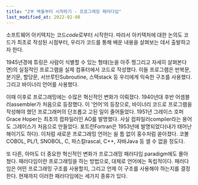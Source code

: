 ```yaml
---
title: "2부 벽돌부터 시작하기 - 프로그래밍 패러다임"
last_modified_at: 2022-02-08
---
```

 
소프트웨어 아키텍치는 코드*code*로부터 시작한다. 따라서 아키텍처에 대한 논의도 코드가 최초로 작성된 시점부터, 우리가 코드를 통해 배운 내용을 살펴보는 데서 출발하고자 한다.

1945년경에 튜링은 사람이 식별할 수 있는 형태(눈을 아주 찡그리고 자세히 살펴본다면)의 실질적인 프로그램을 실제 컴퓨터에서 코드로 작성했다. 이들 프로그램은 반복문, 분기문, 할당문, 서브루틴Subroutine, 스택stack 등 우리에게 익숙한 구조를 사용했다. 그리고 바이너리 언어를 사용했다.

이때 이후로 프로그래밍에는 수많은 혁신적인 변화가 이뤄졌다. 1940년대 후반 어셈블러assembler가 처음으로 등장했다. 이 '언어'의 등장으로, 바이너리 코드로 프로그램을 작성해야 했던 프로그래머의 단조롭고 고된 일이 줄어들었다. 1951년 그레이스 호퍼Grace Hoper는 최초의 컴파일러인 AO를 발명했다. 사실 컴파일러compiler라는 용어도 그레이스가 처음으로 만들었다. 포트란Fortran은 1953년에 발명되었다(내가 태어난 해이기도 하다). 이처럼 새로운 프로그래밍 언어는 쉴 틈 없이 홍수처럼 쏟아졌다.  코볼COBOL, PL/1, SNOBOL, C, 파스칼rascal, C++, 자바Java 등 셀 수 없을 정도다.

또 다른, 아마도 더 중요한 혁신적인 변화가 프로그래밍 패러다임 paradigm에도 몰아쳤다. 패러다임이란 프로그래밍을 하는 방법으로, 대체로 언어에는 독립적이다. 패러다임은 어떤 프로그래밍 구조를 사용할지, 그리고 언제 이 구조를 사용해야 하는지를 결정한다. 현재까지 이러한 패러다임에는 세가지 종류가 있다.
